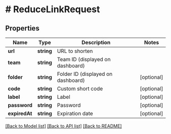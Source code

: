 # # ReduceLinkRequest

## Properties

Name | Type | Description | Notes
------------ | ------------- | ------------- | -------------
**url** | **string** | URL to shorten |
**team** | **string** | Team ID (displayed on dashboard) |
**folder** | **string** | Folder ID (displayed on dashboard) | [optional]
**code** | **string** | Custom short code | [optional]
**label** | **string** | Label | [optional]
**password** | **string** | Password | [optional]
**expiredAt** | **string** | Expiration date | [optional]

[[Back to Model list]](../../README.md#models) [[Back to API list]](../../README.md#endpoints) [[Back to README]](../../README.md)
